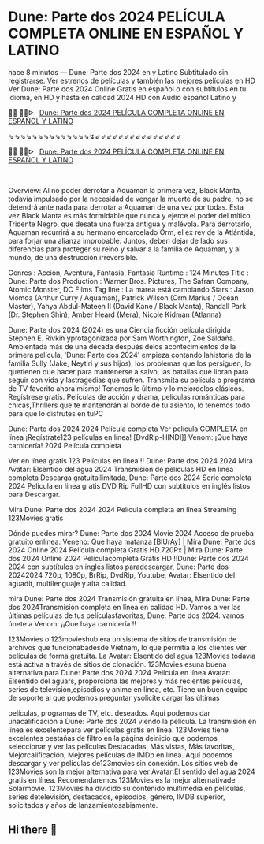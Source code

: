 Dune: Parte dos 2024 PELÍCULA COMPLETA ONLINE EN ESPAÑOL Y LATINO
=
hace 8 minutos — Dune: Parte dos 2024 en y Latino Subtitulado sin registrarse. Ver estrenos de películas y también las mejores películas en HD Ver Dune: Parte dos 2024 Online Gratis en español o con subtítulos en tu idioma, en HD y hasta en calidad 2024 HD con Audio español Latino y

<p>🔴🔴 🔴🔴ᐅ &nbsp; <a href="https://t.co/9WDGQL3OZ1">Dune: Parte dos 2024 PEL&Iacute;CULA COMPLETA ONLINE EN ESPA&Ntilde;OL Y LATINO</a></p>
<p>⇘⇘⇘⇘⇘⇘⇘⇘⇘⇘⇘⇘⇘⇘↯⇙⇙⇙⇙⇙⇙⇙⇙⇙⇙⇙⇙⇙⇙⇙</p>
<p>🔴🔴 🔴🔴ᐅ &nbsp; <a href="https://t.co/gtpktEWPYO">Dune: Parte dos 2024 PEL&Iacute;CULA COMPLETA ONLINE EN ESPA&Ntilde;OL Y LATINO</a></p>
<p><br></p>



Overview: Al no poder derrotar a Aquaman la primera vez, Black Manta, todavía impulsado por la necesidad de vengar la muerte de su padre, no se detendrá ante nada para derrotar a Aquaman de una vez por todas. Esta vez Black Manta es más formidable que nunca y ejerce el poder del mítico Tridente Negro, que desata una fuerza antigua y malévola. Para derrotarlo, Aquaman recurrirá a su hermano encarcelado Orm, el ex rey de la Atlántida, para forjar una alianza improbable. Juntos, deben dejar de lado sus diferencias para proteger su reino y salvar a la familia de Aquaman, y al mundo, de una destrucción irreversible.


Genres : Acción, Aventura, Fantasía, Fantasía
Runtime : 124 Minutes
Title : Dune: Parte dos
Production : Warner Bros. Pictures, The Safran Company, Atomic Monster, DC Films
Tag line : La marea está cambiando
Stars : Jason Momoa (Arthur Curry / Aquaman), Patrick Wilson (Orm Marius / Ocean Master), Yahya Abdul-Mateen II (David Kane / Black Manta), Randall Park (Dr. Stephen Shin), Amber Heard (Mera), Nicole Kidman (Atlanna)



Dune: Parte dos 2024 (2024) es una Ciencia ficción película dirigida Stephen E. Rivkin yprotagonizada por Sam Worthington, Zoe Saldaña. Ambientada más de una década después delos acontecimientos de la primera película, 'Dune: Parte dos 2024' empieza contando lahistoria de la familia Sully (Jake, Neytiri y sus hijos), los problemas que los persiguen, lo quetienen que hacer para mantenerse a salvo, las batallas que libran para seguir con vida y lastragedias que sufren. Transmita su película o programa de TV favorito ahora mismo! Tenemos lo último y lo mejordelos clásicos. Regístrese gratis. Películas de acción y drama, películas románticas para chicas,Thrillers que te mantendrán al borde de tu asiento, lo tenemos todo para que lo disfrutes en tuPC



Dune: Parte dos 2024 2024 Película completa Ver película COMPLETA en línea ¡Regístrate123 películas en línea! [DvdRip-HINDI]] Venom: ¡Que haya carnicería! 2024 Película completa



Ver en línea gratis 123 Películas en línea !! Dune: Parte dos 2024 2024 Mira Avatar: Elsentido del agua 2024 Transmisión de películas HD en línea completa Descarga gratuitailimitada, Dune: Parte dos 2024 Serie completa 2024 Película en línea gratis DVD Rip FullHD con subtítulos en inglés listos para Descargar.



Mira Dune: Parte dos 2024 2024 Película completa en línea Streaming 123Movies gratis



Dónde puedes mirar? Dune: Parte dos 2024 Movie 2024 Acceso de prueba gratuito enlínea. Veneno: Que haya matanza [BlUrAy] | Mira Dune: Parte dos 2024 Online 2024 Película completa Gratis HD.720Px | Mira Dune: Parte dos 2024 Online 2024 Películacompleta Gratis HD !!Dune: Parte dos 2024 2024 con subtítulos en inglés listos paradescargar, Dune: Parte dos 20242024 720p, 1080p, BrRip, DvdRip, Youtube, Avatar: Elsentido del aguadit, multilenguaje y alta calidad.



mira Dune: Parte dos 2024 Transmisión gratuita en línea, Mira Dune: Parte dos 2024Transmisión completa en línea en calidad HD. Vamos a ver las últimas películas de tus películasfavoritas, Dune: Parte dos 2024. vamos únete a Venom: ¡¡Que haya carnicería !!



123Movies o 123movieshub era un sistema de sitios de transmisión de archivos que funcionabadesde Vietnam, lo que permitía a los clientes ver películas de forma gratuita. La Avatar: Elsentido del agua 123Movies todavía está activa a través de sitios de clonación. 123Movies esuna buena alternativa para Dune: Parte dos 2024 2024 Película en línea Avatar: Elsentido del aguars, proporciona las mejores y más recientes películas, series de televisión,episodios y anime en línea, etc. Tiene un buen equipo de soporte al que podemos preguntar ysolicite cargar las últimas



películas, programas de TV, etc. deseados. Aquí podemos dar unacalificación a Dune: Parte dos 2024 viendo la película. La transmisión en línea es excelentepara ver películas gratis en línea. 123Movies tiene excelentes pestañas de filtro en la página deinicio que podemos seleccionar y ver las películas Destacadas, Más vistas, Más favoritas, Mejorcalificación, Mejores películas de IMDb en línea. Aquí podemos descargar y ver películas de123movies sin conexión. Los sitios web de 123Movies son la mejor alternativa para ver Avatar:El sentido del agua 2024 gratis en línea. Recomendaremos 123Movies es la mejor alternativade Solarmovie. 123Movies ha dividido su contenido multimedia en películas, series detelevisión, destacados, episodios, género, IMDB superior, solicitados y años de lanzamientosabiamente.
## Hi there 👋

<!--

**Here are some ideas to get you started:**

🙋‍♀️ A short introduction - what is your organization all about?
🌈 Contribution guidelines - how can the community get involved?
👩‍💻 Useful resources - where can the community find your docs? Is there anything else the community should know?
🍿 Fun facts - what does your team eat for breakfast?
🧙 Remember, you can do mighty things with the power of [Markdown](https://docs.github.com/github/writing-on-github/getting-started-with-writing-and-formatting-on-github/basic-writing-and-formatting-syntax)
-->
